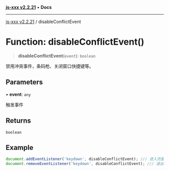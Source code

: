 [**js-xxx v2.2.21**](../README.md) • **Docs**

***

[js-xxx v2.2.21](../README.md) / disableConflictEvent

# Function: disableConflictEvent()

> **disableConflictEvent**(`event`): `boolean`

禁用冲突事件，条码枪、关闭窗口快捷键等。

## Parameters

• **event**: `any`

触发事件

## Returns

`boolean`

## Example

```ts
document.addEventListener('keydown', disableConflictEvent); /// 进入页面后禁用冲突事件
document.removeEventListener('keydown', disableConflictEvent); /// 退出页面后关闭监听
```
